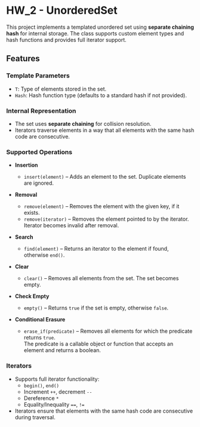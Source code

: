 # HW_2 -  UnorderedSet 

This project implements a templated unordered set using **separate chaining hash** for internal storage. The class supports custom element types and hash functions and provides full iterator support.

## Features

### Template Parameters

- `T`: Type of elements stored in the set.
- `Hash`: Hash function type (defaults to a standard hash if not provided).

### Internal Representation

- The set uses **separate chaining** for collision resolution.
- Iterators traverse elements in a way that all elements with the same hash code are consecutive.

### Supported Operations

- **Insertion**
  - `insert(element)` – Adds an element to the set. Duplicate elements are ignored.

- **Removal**
  - `remove(element)` – Removes the element with the given key, if it exists.
  - `remove(iterator)` – Removes the element pointed to by the iterator. Iterator becomes invalid after removal.

- **Search**
  - `find(element)` – Returns an iterator to the element if found, otherwise `end()`.

- **Clear**
  - `clear()` – Removes all elements from the set. The set becomes empty.

- **Check Empty**
  - `empty()` – Returns `true` if the set is empty, otherwise `false`.

- **Conditional Erasure**
  - `erase_if(predicate)` – Removes all elements for which the predicate returns `true`.  
    The predicate is a callable object or function that accepts an element and returns a boolean.

### Iterators

- Supports full iterator functionality:
  - `begin()`, `end()`
  - Increment `++`, decrement `--`
  - Dereference `*`
  - Equality/Inequality `==`, `!=`
- Iterators ensure that elements with the same hash code are consecutive during traversal.

